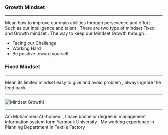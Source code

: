 ### Growth Mindset ###
-----
Mean how to improve our main abilities through persevence and effort . Such as our intelligence and talent . 
There are two type of mindset Fixed and Growth mindset .
The way to keep our Mindset Growth through .
- Facing our Challenge 
- Working Hard 
- Be positive toward yourself 
### Fixed Mindset ###
----
Mean its limited mindset easy to give and avoid problem , always ignore the feed back 

----

![Mindset Growth!](https://mightifier.com/wp-content/uploads/2020/11/dreamstime_m_172148280-1080x675.jpg)

------
Am Mohammed AL-homedi , I have bachelor degree in management information system form Yarmouk University . My working experience in Planning Department in Textile Factory 